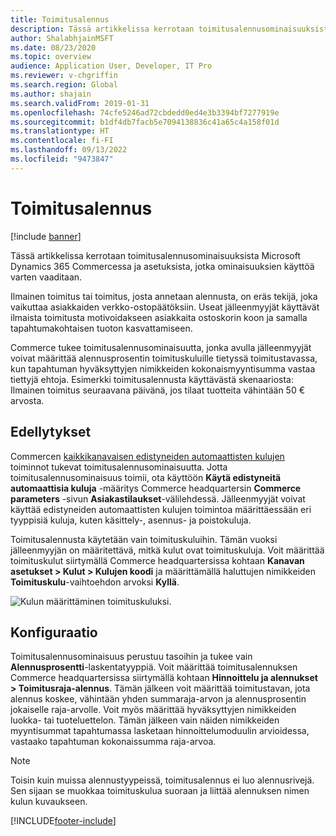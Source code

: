 ```yaml
---
title: Toimitusalennus
description: Tässä artikkelissa kerrotaan toimitusalennusominaisuuksista Microsoft Dynamics 365 Commercessa ja asetuksista, jotka ominaisuuksien käyttöä varten vaaditaan.
author: ShalabhjainMSFT
ms.date: 08/23/2020
ms.topic: overview
audience: Application User, Developer, IT Pro
ms.reviewer: v-chgriffin
ms.search.region: Global
ms.author: shajain
ms.search.validFrom: 2019-01-31
ms.openlocfilehash: 74cfe5246ad72cbdedd0ed4e3b3394bf7277919e
ms.sourcegitcommit: b1df4db7facb5e7094138836c41a65c4a158f01d
ms.translationtype: HT
ms.contentlocale: fi-FI
ms.lasthandoff: 09/13/2022
ms.locfileid: "9473847"
---
```

# <a name="shipping-discount"></a>Toimitusalennus

[!include [banner](includes/banner.md)]

Tässä artikkelissa kerrotaan toimitusalennusominaisuuksista Microsoft Dynamics 365 Commercessa ja asetuksista, jotka ominaisuuksien käyttöä varten vaaditaan.

Ilmainen toimitus tai toimitus, josta annetaan alennusta, on eräs tekijä, joka vaikuttaa asiakkaiden verkko-ostopäätöksiin. Useat jälleenmyyjät käyttävät ilmaista toimitusta motivoidakseen asiakkaita ostoskorin koon ja samalla tapahtumakohtaisen tuoton kasvattamiseen.

Commerce tukee toimitusalennusominaisuutta, jonka avulla jälleenmyyjät voivat määrittää alennusprosentin toimituskuluille tietyssä toimitustavassa, kun tapahtuman hyväksyttyjen nimikkeiden kokonaismyyntisumma vastaa tiettyjä ehtoja. Esimerkki toimitusalennusta käyttävästä skenaariosta: Ilmainen toimitus seuraavana päivänä, jos tilaat tuotteita vähintään 50 € arvosta.

## <a name="prerequisites"></a>Edellytykset

Commercen [kaikkikanavaisen edistyneiden automaattisten kulujen](/dynamics365/unified-operations/retail/omni-auto-charges) toiminnot tukevat toimitusalennusominaisuutta. Jotta toimitusalennusominaisuus toimii, ota käyttöön **Käytä edistyneitä automaattisia kuluja** -määritys Commerce headquartersin **Commerce parameters** -sivun **Asiakastilaukset**-välilehdessä. Jälleenmyyjät voivat käyttää edistyneiden automaattisten kulujen toimintoa määrittäessään eri tyyppisiä kuluja, kuten käsittely-, asennus- ja poistokuluja.

Toimitusalennusta käytetään vain toimituskuluihin. Tämän vuoksi jälleenmyyjän on määritettävä, mitkä kulut ovat toimituskuluja. Voit määrittää toimituskulut siirtymällä Commerce headquartersissa kohtaan **Kanavan asetukset \> Kulut \> Kulujen koodi** ja määrittämällä haluttujen nimikkeiden **Toimituskulu**-vaihtoehdon arvoksi **Kyllä**.

![Kulun määrittäminen toimituskuluksi.](./media/Specify_shipping_charge.png)

## <a name="configuration"></a>Konfiguraatio

Toimitusalennusominaisuus perustuu tasoihin ja tukee vain **Alennusprosentti**-laskentatyyppiä. Voit määrittää toimitusalennuksen Commerce headquartersissa siirtymällä kohtaan **Hinnoittelu ja alennukset \> Toimitusraja-alennus**. Tämän jälkeen voit määrittää toimitustavan, jota alennus koskee, vähintään yhden summaraja-arvon ja alennusprosentin jokaiselle raja-arvolle. Voit myös määrittää hyväksyttyjen nimikkeiden luokka- tai tuoteluettelon. Tämän jälkeen vain näiden nimikkeiden myyntisummat tapahtumassa lasketaan hinnoittelumoduulin arvioidessa, vastaako tapahtuman kokonaissumma raja-arvoa.

> [!NOTE]
> Toisin kuin muissa alennustyypeissä, toimitusalennus ei luo alennusrivejä. Sen sijaan se muokkaa toimituskulua suoraan ja liittää alennuksen nimen kulun kuvaukseen.

[!INCLUDE[footer-include](../includes/footer-banner.md)]
